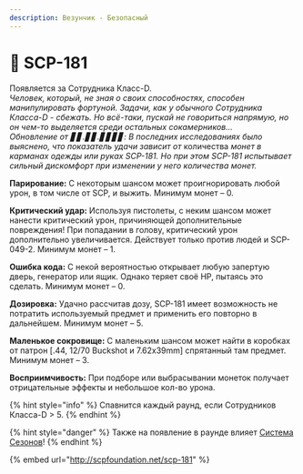```yaml
---
description: Везунчик - Безопасный
---
```


# 🥳 SCP-181

Появляется за Сотрудника Класс-D.\
_Человек, который, не зная о своих способностях, способен манипулировать фортуной. Задачи, как у обычного Сотрудника_ _Класса-D - сбежать. Но всё-таки, пускай не говориться напрямую, но он чем-то выделяется среди остальных сокамерников..._\
_Обновление от ▋▋.▋▋.▋▋▋▋: В последних исследованиях было выяснено, что показатель удачи зависит от_ количества _монет в карманах одежды или руках SCP-181. Но при этом SCP-181 испытывает сильный дискомфорт при изменении у него количества монет._

**Парирование:** С некоторым шансом может проигнорировать любой урон, в том числе от SCP, и выжить. Минимум монет – 0.

**Критический удар:** Используя пистолеты, с неким шансом может нанести критический урон, причиняющей дополнительные повреждения! При попадании в голову, критический урон дополнительно увеличивается. Действует только против людей и SCP-049-2. Минимум монет – 1.

**Ошибка кода:** С некой вероятностью открывает любую запертую дверь, генератор или ящик. Однако теряет своё HP, пытаясь это сделать. Минимум монет – 0.

**Дозировка:** Удачно рассчитав дозу, SCP-181 имеет возможность не потратить используемый предмет и применить его повторно в дальнейшем. Минимум монет – 5.

**Маленькое сокровище:** С маленьким шансом может найти в коробках от патрон \[.44, 12/70 Buckshot и 7.62x39mm] спрятанный там предмет. Минимум монет – 3.

**Восприимчивость:** При подборе или выбрасывании монеток получает отрицательные эффекты и небольшое кол-во урона.

{% hint style="info" %}
Спавнится каждый раунд, если Сотрудников Класса-D > 5.
{% endhint %}

{% hint style="danger" %}
Также на появление в раунде влияет [Система Сезонов](../../server-systems/seasons-system.md)!
{% endhint %}

{% embed url="http://scpfoundation.net/scp-181" %}
